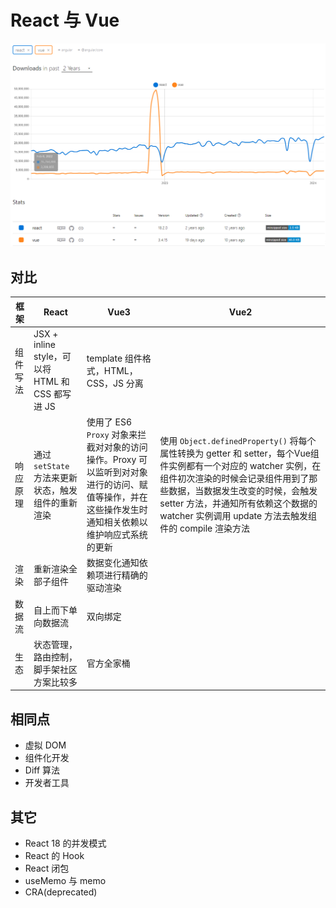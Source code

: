 # React 与 Vue

<div style="text-align:center"><img src="../public/react-vs-vue.png"/></div>

## 对比

| 框架 | React | Vue3 | Vue2 |
| --- | --- | --- | --- |
| 组件写法 | JSX + inline style，可以将 HTML 和 CSS 都写进 JS | template 组件格式，HTML，CSS，JS 分离 |
| 响应原理 |通过 `setState` 方法来更新状态，触发组件的重新渲染 |  使用了 ES6 `Proxy` 对象来拦截对对象的访问操作。Proxy 可以监听到对对象进行的访问、赋值等操作，并在这些操作发生时通知相关依赖以维护响应式系统的更新 | 使用 `Object.definedProperty()` 将每个属性转换为 getter 和 setter，每个Vue组件实例都有一个对应的 watcher 实例，在组件初次渲染的时候会记录组件用到了那些数据，当数据发生改变的时候，会触发 setter 方法，并通知所有依赖这个数据的 watcher 实例调用 update 方法去触发组件的 compile 渲染方法|
| 渲染 | 重新渲染全部子组件 | 数据变化通知依赖项进行精确的驱动渲染 |
| 数据流 | 自上而下单向数据流 | 双向绑定 |
| 生态 | 状态管理，路由控制，脚手架社区方案比较多 | 官方全家桶 |


## 相同点

- 虚拟 DOM
- 组件化开发
- Diff 算法
- 开发者工具


## 其它

- React 18 的并发模式
- React 的 Hook
- React 闭包
- useMemo 与 memo
- CRA(deprecated)